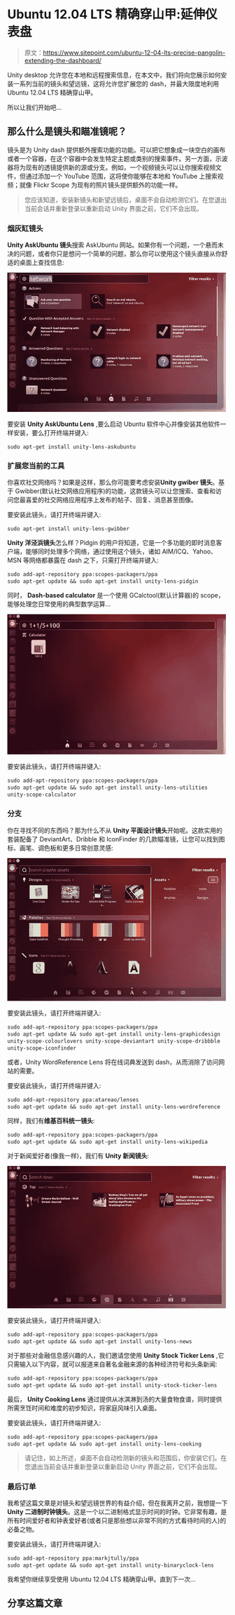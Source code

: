# Ubuntu 12.04 LTS 精确穿山甲:延伸仪表盘

> 原文：<https://www.sitepoint.com/ubuntu-12-04-lts-precise-pangolin-extending-the-dashboard/>

Unity desktop 允许您在本地和远程搜索信息，在本文中，我们将向您展示如何安装一系列当前的镜头和望远镜，这将允许您扩展您的 dash，并最大限度地利用 Ubuntu 12.04 LTS 精确穿山甲。

所以让我们开始吧…

## 那么什么是镜头和瞄准镜呢？

镜头是为 Unity dash 提供额外搜索功能的功能。可以把它想象成一块空白的画布或者一个容器，在这个容器中会发生特定主题或类别的搜索事件。另一方面，示波器将为现有的透镜提供新的源或分支。例如，一个视频镜头可以让你搜索视频文件，但通过添加一个 YouTube 范围，这将使你能够在本地和 YouTube 上搜索视频；就像 Flickr Scope 为现有的照片镜头提供额外的功能一样。

> 您应该知道，安装新镜头和新望远镜后，桌面不会自动检测它们。在您退出当前会话并重新登录以重新启动 Unity 界面之前，它们不会出现。

### 烟灰缸镜头

**Unity AskUbuntu 镜头**搜索 AskUbuntu 网站。如果你有一个问题，一个悬而未决的问题，或者你只是想问一个简单的问题，那么你可以使用这个镜头直接从你舒适的桌面上查找信息:

![](img/7758246ae6f65d49a9625f4fca7921c0.png)

要安装 **Unity AskUbuntu Lens** ,要么启动 Ubuntu 软件中心并像安装其他软件一样安装，要么打开终端并键入:

```
sudo apt-get install unity-lens-askubuntu
```

### 扩展您当前的工具

你喜欢社交网络吗？如果是这样，那么你可能要考虑安装**Unity gwiber 镜头**。基于 Gwibber(默认社交网络应用程序)的功能，这款镜头可以让您搜索、查看和访问您最喜爱的社交网络应用程序上发布的帖子、回复、消息甚至图像。

要安装此镜头，请打开终端并键入:

```
sudo apt-get install unity-lens-gwibber
```

**Unity 洋泾浜镜头**怎么样？Pidgin 的用户将知道，它是一个多功能的即时消息客户端，能够同时处理多个网络，通过使用这个镜头，诸如 AIM/ICQ、Yahoo、MSN 等网络都暴露在 dash 之下，只需打开终端并键入:

```
sudo add-apt-repository ppa:scopes-packagers/ppa
sudo apt-get update && sudo apt-get install unity-lens-pidgin
```

同时， **Dash-based calculator** 是一个使用 GCalctool(默认计算器)的 scope，能够处理您日常使用的典型数学运算…

![](img/2ab62674b54dbf883578886c9814cebe.png)

要安装此镜头，请打开终端并键入:

```
sudo add-apt-repository ppa:scopes-packagers/ppa
sudo apt-get update && sudo apt-get install unity-lens-utilities unity-scope-calculator
```

### 分支

你在寻找不同的东西吗？那为什么不从 **Unity 平面设计镜头**开始呢。这款实用的套装配备了 DeviantArt、Dribble 和 IconFinder 的几款瞄准镜，让您可以找到图标、画笔、调色板和更多日常创意灵感:

![](img/28ed967fb39e1dcd7d1905e0d8e278bf.png)

要安装此镜头，请打开终端并键入:

```
sudo add-apt-repository ppa:scopes-packagers/ppa
sudo apt-get update && sudo apt-get install unity-lens-graphicdesign unity-scope-colourlovers unity-scope-deviantart unity-scope-dribbble unity-scope-iconfinder
```

或者，Unity WordReference Lens 将在线词典发送到 dash，从而消除了访问网站的需要。

要安装此镜头，请打开终端并键入:

```
sudo add-apt-repository ppa:atareao/lenses
sudo apt-get update && sudo apt-get install unity-lens-wordreference
```

同样，我们有**维基百科统一镜头**:

```
sudo add-apt-repository ppa:scopes-packagers/ppa
sudo apt-get update && sudo apt-get install unity-lens-wikipedia
```

对于新闻爱好者(像我一样)，我们有 **Unity 新闻镜头**:

![](img/10b27c3ce1cd4e2194b3a282b37a6045.png)

要安装此镜头，请打开终端并键入:

```
sudo add-apt-repository ppa:scopes-packagers/ppa
sudo apt-get update && sudo apt-get install unity-lens-news
```

对于那些对金融信息感兴趣的人，我们邀请您使用 **Unity Stock Ticker Lens** ,它只需输入以下内容，就可以报道来自著名金融来源的各种经济符号和头条新闻:

```
sudo add-apt-repository ppa:scopes-packagers/ppa
sudo apt-get update && sudo apt-get install unity-stock-ticker-lens
```

最后， **Unity Cooking Lens** 通过提供从冰淇淋到汤的大量食物食谱，同时提供所需烹饪时间和难度的初步知识，将家庭风味引入桌面。

要安装此镜头，请打开终端并键入:

```
sudo add-apt-repository ppa:scopes-packagers/ppa
sudo apt-get update && sudo apt-get install unity-lens-cooking
```

> 请记住，如上所述，桌面不会自动检测新的镜头和范围后，你安装它们。在您退出当前会话并重新登录以重新启动 Unity 界面之前，它们不会出现。

### 最后订单

我希望这篇文章是对镜头和望远镜世界的有益介绍，但在我离开之前，我想提一下 **Unity 二进制时钟镜头**。这是一个以二进制格式显示时间的时钟。它非常有趣，是所有时间爱好者和钟表爱好者(或者只是那些想以非常不同的方式看待时间的人)的必备之物。

要安装此镜头，请打开终端并键入:

```
sudo add-apt-repository ppa:markjtully/ppa
sudo apt-get update && sudo apt-get install unity-binaryclock-lens
```

我希望你继续享受使用 Ubuntu 12.04 LTS 精确穿山甲。直到下一次…

## 分享这篇文章